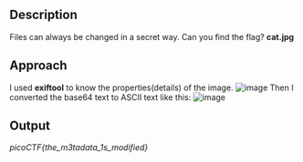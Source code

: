 ## Description
Files can always be changed in a secret way. Can you find the flag? **cat.jpg**

## Approach
I used **exiftool** to know the properties(details) of the image.
![image](https://github.com/pixie-nukes/picoCTF/assets/94845416/50d1404d-ddad-4ced-b54e-afbabb822cc2)
Then I converted the base64 text to ASCII text like this:
![image](https://github.com/pixie-nukes/picoCTF/assets/94845416/8da68e12-65bc-405d-bd87-170c9d6b4aca)

## Output
*picoCTF{the_m3tadata_1s_modified}*
